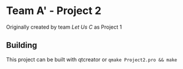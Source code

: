 # Team A' - Project 2

Originally created by team *Let Us C* as Project 1

## Building

This project can be built with qtcreator or `qmake Project2.pro && make`
